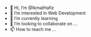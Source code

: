 - 👋 Hi, I’m @IkmalHafiz
- 👀 I’m interested in Web Development
- 🌱 I’m currently learning 
- 💞️ I’m looking to collaborate on ...
- 📫 How to reach me ...

<!---
IkmalHafiz/IkmalHafiz is a ✨ special ✨ repository because its `README.md` (this file) appears on your GitHub profile.
You can click the Preview link to take a look at your changes.
--->
